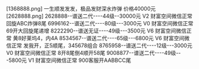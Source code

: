 [1368888.png]
一生顺发发发，极品发财深水炸弹 价格40000元
[2628888.png]
2628888--谱送二代----44级--30000元     V2 财富空间微信正常 回旋ABC炸弹8尾
6996162--谱送二代----80级---3000元     V0 财富空间微信正常 69开大回旋尾递增
8222290--谱送无证----49级---3500元     V6 财富空间微信正常 黄8好莱坞4，内4A
8534567--谱送二代----65级---6800元     V6 财富空间微信正常 发我开，正5顺尾，345678组合
8765958--谱送二代----12级---3000元     V0 财富空间微信正常 8开8尾倒4顺开58尾
9008877--谱送二代----49级---5800元     V1 财富空间微信正常 900客服开AABBCC尾